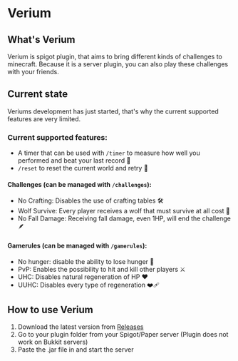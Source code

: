 # Verium

## What's Verium
Verium is spigot plugin, that aims to bring different kinds of challenges to minecraft.
Because it is a server plugin, you can also play these challenges with your friends.

## Current state
Veriums development has just started, that's why the current supported features are very limited.
### Current supported features:

 - A timer that can be used with `/timer` to measure how well you performed and beat your last record 🚀
 - `/reset` to reset the current world and retry 🔁
   
#### Challenges (can be managed with `/challenges`):
- No Crafting: Disables the use of crafting tables 🛠️
- Wolf Survive: Every player receives a wolf that must survive at all cost 🦴
- No Fall Damage: Receiving fall damage, even 1HP, will end the challenge 🪶


#### Gamerules (can be managed with `/gamerules`):
- No hunger: disable the ability to lose hunger 🍗
- PvP: Enables the possibility to hit and kill other players ⚔️
- UHC: Disables natural regeneration of HP ❤️
- UUHC: Disables every type of regeneration ❤️‍🩹


## How to use Verium

1. Download the latest version from [Releases](https://github.com/EnderLuca41/Verium/releases)
2. Go to your plugin folder from your Spigot/Paper server (Plugin does not work on Bukkit servers)
3. Paste the .jar file in and start the server
